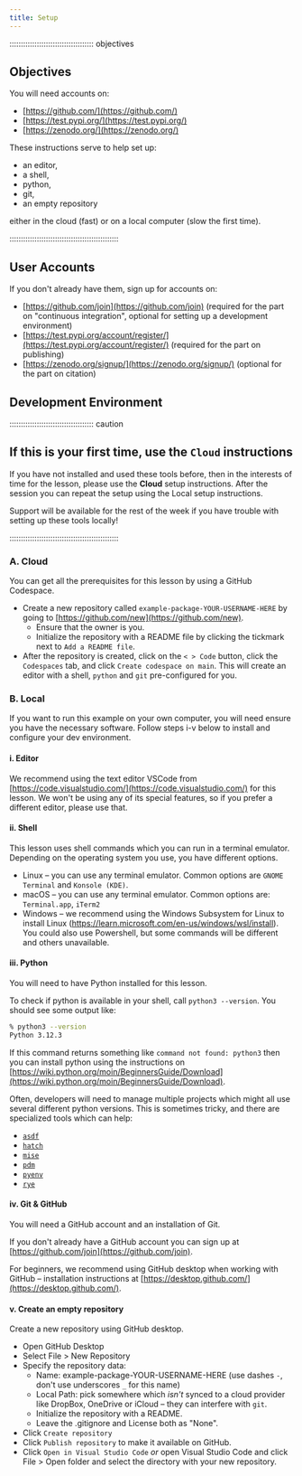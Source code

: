```yaml
---
title: Setup
---
```


::::::::::::::::::::::::::::::::::::: objectives

## Objectives

You will need accounts on:

- [https://github.com/](https://github.com/)
- [https://test.pypi.org/](https://test.pypi.org/)
- [https://zenodo.org/](https://zenodo.org/)

These instructions serve to help set up:

- an editor,
- a shell,
- python,
- git,
- an empty repository

either in the cloud (fast) or on a local computer (slow the first time).

::::::::::::::::::::::::::::::::::::::::::::::::

## User Accounts

If you don't already have them, sign up for accounts on:

- [https://github.com/join](https://github.com/join) (required for the part on "continuous integration", optional for setting up a development environment)
- [https://test.pypi.org/account/register/](https://test.pypi.org/account/register/) (required for the part on publishing)
- [https://zenodo.org/signup/](https://zenodo.org/signup/) (optional for the part on citation)

## Development Environment

::::::::::::::::::::::::::::::::::::: caution

## If this is your first time, use the `Cloud` instructions

If you have not installed and used these tools before, then in the interests of time for the lesson, please use the **Cloud** setup instructions. After the session you can repeat the setup using the Local setup instructions.

Support will be available for the rest of the week if you have trouble with setting up these tools locally!

::::::::::::::::::::::::::::::::::::::::::::::::

### A. Cloud

You can get all the prerequisites for this lesson by using a GitHub Codespace.

- Create a new repository called `example-package-YOUR-USERNAME-HERE`
  by going to [https://github.com/new](https://github.com/new).
  - Ensure that the owner is you.
  - Initialize the repository with a README file by clicking the tickmark next to `Add a README file`.
- After the repository is created, click on the `< > Code` button, click the `Codespaces` tab, and click `Create codespace on main`. This will create an editor with a shell, `python` and `git` pre-configured for you.

### B. Local

If you want to run this example on your own computer, you will need ensure you have the necessary software. Follow steps i-v below to install and configure your dev environment.

#### i. Editor

We recommend using the text editor VSCode from [https://code.visualstudio.com/](https://code.visualstudio.com/) for this lesson. We won't be using any of its special features, so if you prefer a different editor, please use that.

#### ii. Shell

This lesson uses shell commands which you can run in a terminal emulator. Depending on the operating system you use, you have different options.

- Linux – you can use any terminal emulator. Common options are `GNOME Terminal` and `Konsole (KDE)`.
- macOS – you can use any terminal emulator. Common options are: `Terminal.app`, `iTerm2`
- Windows – we recommend using the Windows Subsystem for Linux to install Linux (https://learn.microsoft.com/en-us/windows/wsl/install). You could also use Powershell, but some commands will be different and others unavailable.

#### iii. Python

You will need to have Python installed for this lesson.

To check if python is available in your shell, call `python3 --version`. You should see some output like:

```bash
% python3 --version
Python 3.12.3
```

If this command returns something like `command not found: python3` then you can install python using
the instructions on [https://wiki.python.org/moin/BeginnersGuide/Download](https://wiki.python.org/moin/BeginnersGuide/Download).

Often, developers will need to manage multiple projects which might all use several different python versions.
This is sometimes tricky, and there are specialized tools which can help:

- [`asdf`](https://asdf-vm.com/)
- [`hatch`](https://hatch.pypa.io/latest/)
- [`mise`](https://mise.jdx.dev/lang/python)
- [`pdm`](https://rye.astral.sh/)
- [`pyenv`](https://github.com/pyenv/pyenv)
- [`rye`](https://rye.astral.sh/)

#### iv. Git & GitHub

You will need a GitHub account and an installation of Git.

If you don't already have a GitHub account you can sign up at [https://github.com/join](https://github.com/join).

For beginners, we recommend using GitHub desktop when working with GitHub – installation instructions at [https://desktop.github.com/](https://desktop.github.com/).

#### v. Create an empty repository

Create a new repository using GitHub desktop.

- Open GitHub Desktop
- Select File > New Repository
- Specify the repository data:
  - Name: example-package-YOUR-USERNAME-HERE (use dashes `-`, don't use underscores `_` for this name)
  - Local Path: pick somewhere which _isn't_ synced to a cloud provider like DropBox, OneDrive or iCloud – they can interfere with `git`.
  - Initialize the repository with a README.
  - Leave the .gitignore and License both as "None".
- Click `Create repository`
- Click `Publish repository` to make it available on GitHub.
- Click `Open in Visual Studio Code` _or_ open Visual Studio Code and click File > Open folder and select the directory with your new repository.
